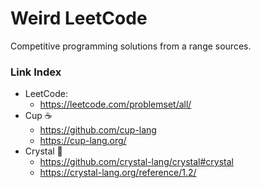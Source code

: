# Weird LeetCode

Competitive programming solutions from a range sources.

### Link Index
- LeetCode:
  - https://leetcode.com/problemset/all/
- Cup ☕
  - https://github.com/cup-lang
  - https://cup-lang.org/ 
- Crystal 🔮
  - https://github.com/crystal-lang/crystal#crystal
  - https://crystal-lang.org/reference/1.2/
